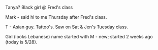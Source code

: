 Tanya? Black girl @ Fred's class

Mark - said hi to me Thursday after Fred's class.

T - Asian guy. Tattoo's. Saw on Sat & Jen's Tuesday class.

Girl (looks Lebanese) name started with M - new; started 2 weeks ago (today is 5/28).

